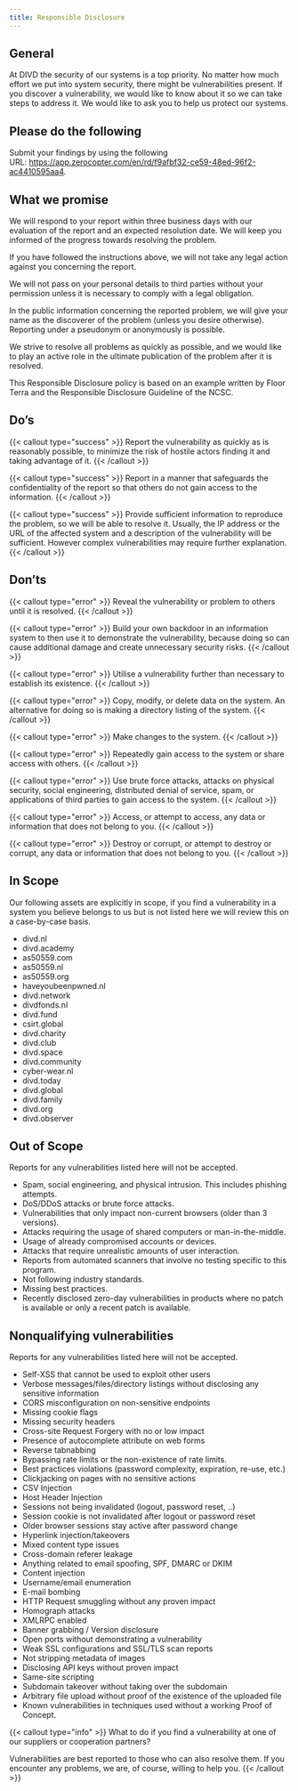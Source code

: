 ```yaml
---
title: Responsible Disclosure
---
```

## **General**

At DIVD the security of our systems is a top priority. No matter how much effort we put into system security, there might be vulnerabilities present. If you discover a vulnerability, we would like to know about it so we can take steps to address it. We would like to ask you to help us protect our systems.

## **Please do the following**

Submit your findings by using the following URL: <https://app.zerocopter.com/en/rd/f9afbf32-ce59-48ed-96f2-ac4410595aa4>.

## **What we promise**

We will respond to your report within three business days with our evaluation of the report and an expected resolution date. We will keep you informed of the progress towards resolving the problem.

If you have followed the instructions above, we will not take any legal action against you concerning the report.

We will not pass on your personal details to third parties without your permission unless it is necessary to comply with a legal obligation.

In the public information concerning the reported problem, we will give your name as the discoverer of the problem (unless you desire otherwise). Reporting under a pseudonym or anonymously is possible.

We strive to resolve all problems as quickly as possible, and we would like to play an active role in the ultimate publication of the problem after it is resolved.

This Responsible Disclosure policy is based on an example written by Floor Terra and the Responsible Disclosure Guideline of the NCSC.

## **Do’s**

{{< callout type="success" >}}
Report the vulnerability as quickly as is reasonably possible, to minimize the risk of hostile actors finding it and taking advantage of it.
{{< /callout >}}

{{< callout type="success" >}}
Report in a manner that safeguards the confidentiality of the report so that others do not gain access to the information.
{{< /callout >}}

{{< callout type="success" >}}
Provide sufficient information to reproduce the problem, so we will be able to resolve it. Usually, the IP address or the URL of the affected system and a description of the vulnerability will be sufficient. However complex vulnerabilities may require further explanation.
{{< /callout >}}

## **Don’ts**

{{< callout type="error" >}}
Reveal the vulnerability or problem to others until it is resolved.
{{< /callout >}}

{{< callout type="error" >}}
Build your own backdoor in an information system to then use it to demonstrate the vulnerability, because doing so can cause additional damage and create unnecessary security risks.
{{< /callout >}}

{{< callout type="error" >}}
Utilise a vulnerability further than necessary to establish its existence.
{{< /callout >}}

{{< callout type="error" >}}
Copy, modify, or delete data on the system. An alternative for doing so is making a directory listing of the system.
{{< /callout >}}

{{< callout type="error" >}}
Make changes to the system.
{{< /callout >}}

{{< callout type="error" >}}
Repeatedly gain access to the system or share access with others.
{{< /callout >}}

{{< callout type="error" >}}
Use brute force attacks, attacks on physical security, social engineering, distributed denial of service, spam, or applications of third parties to gain access to the system.
{{< /callout >}}

{{< callout type="error" >}}
Access, or attempt to access, any data or information that does not belong to you.
{{< /callout >}}

{{< callout type="error" >}}
Destroy or corrupt, or attempt to destroy or corrupt, any data or information that does not belong to you.
{{< /callout >}}

## **In Scope**

Our following assets are explicitly in scope, if you find a vulnerability in a system you believe belongs to us but is not listed here we will review this on a case-by-case basis.

- 	divd.nl
- 	divd.academy
- 	as50559.com
- 	as50559.nl
- 	as50559.org
- 	haveyoubeenpwned.nl
- 	divd.network
- 	divdfonds.nl
- 	divd.fund
- 	csirt.global
- 	divd.charity
- 	divd.club
- 	divd.space
- 	divd.community
- 	cyber-wear.nl
- 	divd.today
- 	divd.global
- 	divd.family
- 	divd.org
- 	divd.observer

## **Out of Scope**

Reports for any vulnerabilities listed here will not be accepted.

- Spam, social engineering, and physical intrusion. This includes phishing attempts.
- DoS/DDoS attacks or brute force attacks.
- Vulnerabilities that only impact non-current browsers (older than 3 versions).
- Attacks requiring the usage of shared computers or man-in-the-middle.
- Usage of already compromised accounts or devices.
- Attacks that require unrealistic amounts of user interaction.
- Reports from automated scanners that involve no testing specific to this program.
- Not following industry standards.
- Missing best practices.
- Recently disclosed zero-day vulnerabilities in products where no patch is available or only a recent patch is available.

## **Nonqualifying vulnerabilities**

Reports for any vulnerabilities listed here will not be accepted.

- Self-XSS that cannot be used to exploit other users
- Verbose messages/files/directory listings without disclosing any sensitive information
- CORS misconfiguration on non-sensitive endpoints
- Missing cookie flags
- Missing security headers
- Cross-site Request Forgery with no or low impact
- Presence of autocomplete attribute on web forms
- Reverse tabnabbing
- Bypassing rate limits or the non-existence of rate limits.
- Best practices violations (password complexity, expiration, re-use, etc.)
- Clickjacking on pages with no sensitive actions
- CSV Injection
- Host Header Injection
- Sessions not being invalidated (logout, password reset, ..)
- Session cookie is not invalidated after logout or password reset
- Older browser sessions stay active after password change
- Hyperlink injection/takeovers
- Mixed content type issues
- Cross-domain referer leakage
- Anything related to email spoofing, SPF, DMARC or DKIM
- Content injection
- Username/email enumeration
- E-mail bombing
- HTTP Request smuggling without any proven impact
- Homograph attacks
- XMLRPC enabled
- Banner grabbing / Version disclosure
- Open ports without demonstrating a vulnerability
- Weak SSL configurations and SSL/TLS scan reports
- Not stripping metadata of images
- Disclosing API keys without proven impact
- Same-site scripting
- Subdomain takeover without taking over the subdomain
- Arbitrary file upload without proof of the existence of the uploaded file
- Known vulnerabilities in techniques used without a working Proof of Concept.

{{< callout type="info" >}}
What to do if you find a vulnerability at one of our suppliers or cooperation partners?

Vulnerabilities are best reported to those who can also resolve them. If you encounter any problems, we are, of course, willing to help you.
{{< /callout >}}
